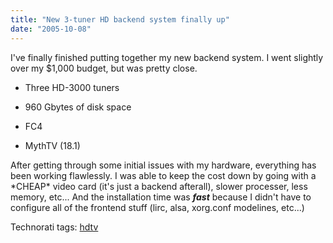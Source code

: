 ```yaml
---
title: "New 3-tuner HD backend system finally up"
date: "2005-10-08"
---
```


I've finally finished putting together my new backend system. I went slightly over my $1,000 budget, but was pretty close.  

  
- Three HD-3000 tuners  
    
- 960 Gbytes of disk space  
    
- FC4  
    
- MythTV (18.1)  
    

  
After getting through some initial issues with my hardware, everything has been working flawlessly. I was able to keep the cost down by going with a \*CHEAP\* video card (it's just a backend afterall), slower processer, less memory, etc... And the installation time was **_fast_** because I didn't have to configure all of the frontend stuff (lirc, alsa, xorg.conf modelines, etc...)  
  
Technorati tags: [hdtv](http://technorati.com/tag/hdtv)
